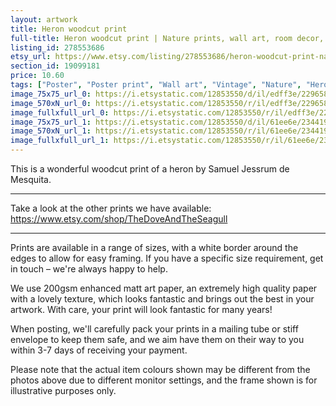 ```yaml
---
layout: artwork
title: Heron woodcut print 
full-title: Heron woodcut print | Nature prints, wall art, room decor, vintage print, woodcut | High quality print
listing_id: 278553686
etsy_url: https://www.etsy.com/listing/278553686/heron-woodcut-print-nature-prints-wall?utm_source=ds&utm_medium=api&utm_campaign=api
section_id: 19099181
price: 10.60
tags: ["Poster", "Poster print", "Wall art", "Vintage", "Nature", "Heron", "Woodcut", "Nature print", "Wildlife", "Wildlife print", "Black and white", "Vintage print", "High quality print"]
image_75x75_url_0: https://i.etsystatic.com/12853550/d/il/edff3e/2296587232/il_75x75.2296587232_bmh4.jpg?version=0
image_570xN_url_0: https://i.etsystatic.com/12853550/r/il/edff3e/2296587232/il_570xN.2296587232_bmh4.jpg
image_fullxfull_url_0: https://i.etsystatic.com/12853550/r/il/edff3e/2296587232/il_fullxfull.2296587232_bmh4.jpg
image_75x75_url_1: https://i.etsystatic.com/12853550/d/il/61ee6e/2344196371/il_75x75.2344196371_e3vi.jpg?version=0
image_570xN_url_1: https://i.etsystatic.com/12853550/r/il/61ee6e/2344196371/il_570xN.2344196371_e3vi.jpg
image_fullxfull_url_1: https://i.etsystatic.com/12853550/r/il/61ee6e/2344196371/il_fullxfull.2344196371_e3vi.jpg
---
```

This is a wonderful woodcut print of a heron by Samuel Jessrum de Mesquita.

---

Take a look at the other prints we have available:
https://www.etsy.com/shop/TheDoveAndTheSeagull

---

Prints are available in a range of sizes, with a white border around the edges to allow for easy framing. If you have a specific size requirement, get in touch – we&#39;re always happy to help.

We use 200gsm enhanced matt art paper, an extremely high quality paper with a lovely texture, which looks fantastic and brings out the best in your artwork. With care, your print will look fantastic for many years!

When posting, we&#39;ll carefully pack your prints in a mailing tube or stiff envelope to keep them safe, and we aim have them on their way to you within 3-7 days of receiving your payment.

Please note that the actual item colours shown may be different from the photos above due to different monitor settings, and the frame shown is for illustrative purposes only.
